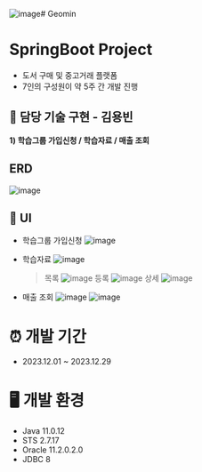 ![image](https://github.com/kimyongbinn/Geomin/assets/42797251/43a9ebb2-4edc-44dc-bf36-1dd61cdd8e26)# Geomin

# SpringBoot Project
* 도서 구매 및 중고거래 플랫폼
* 7인의 구성원이 약 5주 간 개발 진행

## 📌 담당 기술 구현 - 김용빈

**1) 학습그룹 가입신청 / 학습자료 / 매출 조회**
## ERD
![image](https://github.com/kimyongbinn/Geomin/assets/42797251/cba72c5a-ab23-476c-86f4-a4b19b673199)

## 📰 UI
* 학습그룹 가입신청
![image](https://github.com/kimyongbinn/Geomin/assets/42797251/1825172e-d846-43e5-93f4-0a5e65494479)

* 학습자료
  ![image](https://github.com/kimyongbinn/Geomin/assets/42797251/291d0c25-c113-4ad5-86ef-50b97a831917)
  > 목록
  ![image](https://github.com/kimyongbinn/Geomin/assets/42797251/e1667c6f-a365-490b-b3ed-93c03949d9ce)
  > 등록
  ![image](https://github.com/kimyongbinn/Geomin/assets/42797251/39aed6ca-9ca0-4b2d-bd78-1d6d56413185)
  > 상세
  ![image](https://github.com/kimyongbinn/Geomin/assets/42797251/30292c76-2851-4010-8323-1156729d6397)

* 매출 조회
  ![image](https://github.com/kimyongbinn/Geomin/assets/42797251/a283eb88-b148-4614-8d89-97dea2ce3470)
  ![image](https://github.com/kimyongbinn/Geomin/assets/42797251/45fd841b-61f1-497a-b954-a1865bbc2d6c)


# ⏰ 개발 기간
- 2023.12.01 ~ 2023.12.29


# 🖥️ 개발 환경
- Java 11.0.12
- STS 2.7.17
- Oracle 11.2.0.2.0
- JDBC 8
